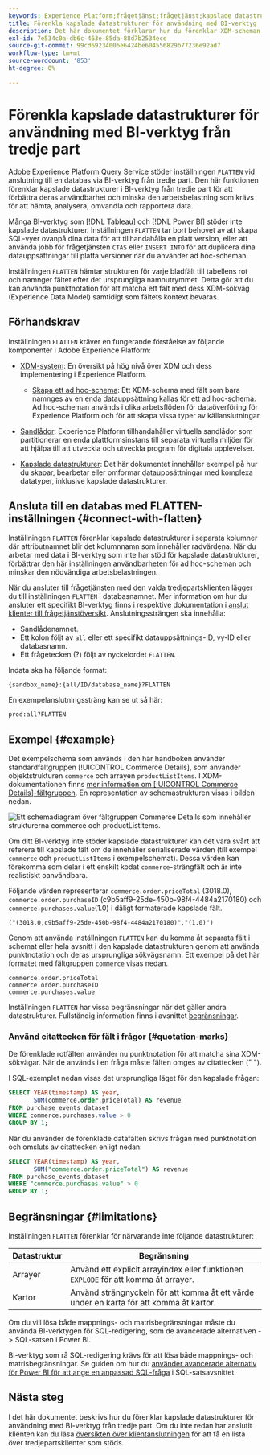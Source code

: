 ```yaml
---
keywords: Experience Platform;frågetjänst;frågetjänst;kapslade datastrukturer;kapslade data;förenkla;förenkla kapslade data;
title: Förenkla kapslade datastrukturer för användning med BI-verktyg
description: Det här dokumentet förklarar hur du förenklar XDM-scheman för alla tabeller och vyer under en session när du använder BI-verktyg från tredje part med Query Service.
exl-id: 7e534c0a-db6c-463e-85da-88d7b2534ece
source-git-commit: 99cd69234006e6424be604556829b77236e92ad7
workflow-type: tm+mt
source-wordcount: '853'
ht-degree: 0%

---
```


# Förenkla kapslade datastrukturer för användning med BI-verktyg från tredje part

Adobe Experience Platform Query Service stöder inställningen `FLATTEN` vid anslutning till en databas via BI-verktyg från tredje part. Den här funktionen förenklar kapslade datastrukturer i BI-verktyg från tredje part för att förbättra deras användbarhet och minska den arbetsbelastning som krävs för att hämta, analysera, omvandla och rapportera data.

Många BI-verktyg som [!DNL Tableau] och [!DNL Power BI] stöder inte kapslade datastrukturer. Inställningen `FLATTEN` tar bort behovet av att skapa SQL-vyer ovanpå dina data för att tillhandahålla en platt version, eller att använda jobb för frågetjänsten `CTAS` eller `INSERT INTO` för att duplicera dina datauppsättningar till platta versioner när du använder ad hoc-scheman.

Inställningen `FLATTEN` hämtar strukturen för varje bladfält till tabellens rot och namnger fältet efter det ursprungliga namnutrymmet. Detta gör att du kan använda punktnotation för att matcha ett fält med dess XDM-sökväg (Experience Data Model) samtidigt som fältets kontext bevaras.

## Förhandskrav

Inställningen `FLATTEN` kräver en fungerande förståelse av följande komponenter i Adobe Experience Platform:

* [XDM-system](../../xdm/home.md): En översikt på hög nivå över XDM och dess implementering i Experience Platform.

   * [Skapa ett ad hoc-schema](../../xdm/tutorials/ad-hoc.md): Ett XDM-schema med fält som bara namnges av en enda datauppsättning kallas för ett ad hoc-schema. Ad hoc-scheman används i olika arbetsflöden för dataöverföring för Experience Platform och för att skapa vissa typer av källanslutningar.

* [Sandlådor](../../sandboxes/home.md): Experience Platform tillhandahåller virtuella sandlådor som partitionerar en enda plattformsinstans till separata virtuella miljöer för att hjälpa till att utveckla och utveckla program för digitala upplevelser.

* [Kapslade datastrukturer](./nested-data-structures.md): Det här dokumentet innehåller exempel på hur du skapar, bearbetar eller omformar datauppsättningar med komplexa datatyper, inklusive kapslade datastrukturer.

## Ansluta till en databas med FLATTEN-inställningen {#connect-with-flatten}

Inställningen `FLATTEN` förenklar kapslade datastrukturer i separata kolumner där attributnamnet blir det kolumnnamn som innehåller radvärdena. När du arbetar med data i BI-verktyg som inte har stöd för kapslade datastrukturer, förbättrar den här inställningen användbarheten för ad hoc-scheman och minskar den nödvändiga arbetsbelastningen.

När du ansluter till frågetjänsten med den valda tredjepartsklienten lägger du till inställningen `FLATTEN` i databasnamnet. Mer information om hur du ansluter ett specifikt BI-verktyg finns i respektive dokumentation i [anslut klienter till frågetjänstöversikt](../clients/overview.md). Anslutningssträngen ska innehålla:

* Sandlådenamnet.
* Ett kolon följt av `all` eller ett specifikt datauppsättnings-ID, vy-ID eller databasnamn.
* Ett frågetecken (?) följt av nyckelordet `FLATTEN`.

Indata ska ha följande format:

```terminal
{sandbox_name}:{all/ID/database_name}?FLATTEN
```

En exempelanslutningssträng kan se ut så här:

```terminal
prod:all?FLATTEN
```

## Exempel {#example}

Det exempelschema som används i den här handboken använder standardfältgruppen [!UICONTROL Commerce Details], som använder objektstrukturen `commerce` och arrayen `productListItems`. I XDM-dokumentationen finns [mer information om [!UICONTROL Commerce Details]-fältgruppen](../../xdm/field-groups/event/commerce-details.md). En representation av schemastrukturen visas i bilden nedan.

![Ett schemadiagram över fältgruppen Commerce Details som innehåller strukturerna `commerce` och `productListItems`.](../images/essential-concepts/commerce-details.png)

Om ditt BI-verktyg inte stöder kapslade datastrukturer kan det vara svårt att referera till kapslade fält om de innehåller serialiserade värden (till exempel `commerce` och `productListItems` i exempelschemat). Dessa värden kan förekomma som delar i ett enskilt kodat `commerce`-strängfält och är inte realistiskt oanvändbara.

Följande värden representerar `commerce.order.priceTotal` (3018.0), `commerce.order.purchaseID` (c9b5aff9-25de-450b-98f4-4484a2170180) och `commerce.purchases.value`(1.0) i dåligt formaterade kapslade fält.

```terminal
("(3018.0,c9b5aff9-25de-450b-98f4-4484a2170180)","(1.0)")
```

Genom att använda inställningen `FLATTEN` kan du komma åt separata fält i schemat eller hela avsnitt i den kapslade datastrukturen genom att använda punktnotation och deras ursprungliga sökvägsnamn. Ett exempel på det här formatet med fältgruppen `commerce` visas nedan.

```terminal
commerce.order.priceTotal
commerce.order.purchaseID
commerce.purchases.value
```

Inställningen `FLATTEN` har vissa begränsningar när det gäller andra datastrukturer. Fullständig information finns i avsnittet [begränsningar](#limitations).

### Använd citattecken för fält i frågor {#quotation-marks}

De förenklade rotfälten använder nu punktnotation för att matcha sina XDM-sökvägar. När de används i en fråga måste fälten omges av citattecken (&quot; &quot;).

I SQL-exemplet nedan visas det ursprungliga läget för den kapslade frågan:

```sql
SELECT YEAR(timestamp) AS year,
       SUM(commerce.order.priceTotal) AS revenue
FROM purchase_events_dataset
WHERE commerce.purchases.value > 0
GROUP BY 1;
```

När du använder de förenklade datafälten skrivs frågan med punktnotation och omsluts av citattecken enligt nedan:

```sql
SELECT YEAR(timestamp) AS year,
       SUM("commerce.order.priceTotal") AS revenue
FROM purchase_events_dataset
WHERE "commerce.purchases.value" > 0
GROUP BY 1;
```

## Begränsningar {#limitations}

Inställningen `FLATTEN` förenklar för närvarande inte följande datastrukturer:

| Datastruktur | Begränsning |
|---|---|
| Arrayer | Använd ett explicit arrayindex eller funktionen `EXPLODE` för att komma åt arrayer. |
| Kartor | Använd strängnyckeln för att komma åt ett värde under en karta för att komma åt kartor. |

Om du vill lösa både mappnings- och matrisbegränsningar måste du använda BI-verktygen för SQL-redigering, som de avancerade alternativen -> SQL-satsen i Power BI.

BI-verktyg som rå SQL-redigering krävs för att lösa både mappnings- och matrisbegränsningar. Se guiden om hur du [använder avancerade alternativ för Power BI för att ange en anpassad SQL-fråga](../clients/power-bi.md#import-tables-using-custom-sql) i SQL-satsavsnittet.

## Nästa steg

I det här dokumentet beskrivs hur du förenklar kapslade datastrukturer för användning med BI-verktyg från tredje part. Om du inte redan har anslutit klienten kan du läsa [översikten över klientanslutningen](../clients/overview.md) för att få en lista över tredjepartsklienter som stöds.
